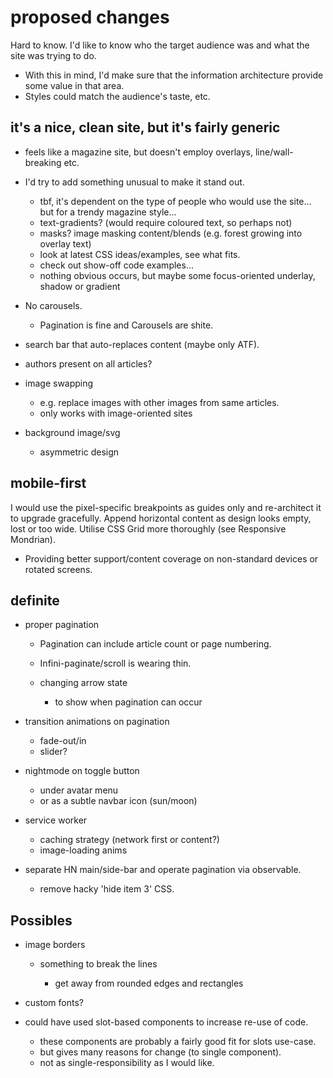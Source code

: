 # proposed changes

Hard to know.  I'd like to know who the target audience was and what the site was trying to do.

- With this in mind, I'd make sure that the information architecture provide some value in that area.
- Styles could match the audience's taste, etc.

## it's a nice, clean site, but it's fairly generic

- feels like a magazine site, but doesn't employ overlays, line/wall-breaking etc.

- I'd try to add something unusual to make it stand out.

  - tbf, it's dependent on the type of people who would use the site... but for a trendy magazine style...
  - text-gradients?  (would require coloured text, so perhaps not)
  - masks? image masking content/blends (e.g. forest growing into overlay text)
  - look at latest CSS ideas/examples, see what fits.
  - check out show-off code examples...
  - nothing obvious occurs, but maybe some focus-oriented underlay, shadow or gradient

- No carousels.  

  - Pagination is fine and Carousels are shite.

- search bar that auto-replaces content (maybe only ATF).
- authors present on all articles?  
- image swapping

  - e.g.  replace images with other images from same articles.
  - only works with image-oriented sites

- background image/svg

  - asymmetric design

## mobile-first

I would use the pixel-specific breakpoints as guides only and re-architect it to upgrade gracefully.
Append horizontal content as design looks empty, lost or too wide.
Utilise CSS Grid more thoroughly (see Responsive Mondrian).  

- Providing better support/content coverage on non-standard devices or rotated screens.

## definite

- proper pagination

  - Pagination can include article count or page numbering.
  - Infini-paginate/scroll is wearing thin.
  - changing arrow state

    - to show when pagination can occur

- transition animations on pagination

  - fade-out/in
  - slider?

- nightmode on toggle button

  - under avatar menu
  - or as a subtle navbar icon (sun/moon)

- service worker

  - caching strategy (network first or content?)
  - image-loading anims

- separate HN main/side-bar and operate pagination via observable.

  - remove hacky 'hide item 3' CSS.

## Possibles

- image borders

  - something to break the lines

    - get away from rounded edges and rectangles

- custom fonts?

- could have used slot-based components to increase re-use of code.

  - these components are probably a fairly good fit for slots use-case.
  - but gives many reasons for change (to single component).
  - not as single-responsibility as I would like.

